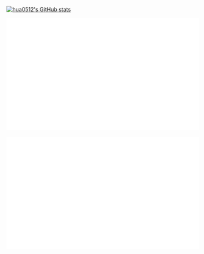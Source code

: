 [![hua0512's GitHub stats](github-readme-stats-gamma-five-15.vercel.app/api?username=hua0512)](https://github.com/hua0512/github-readme-stats)

![hua0512's GitHub stats](https://github.com/hua0512/github-stats/blob/master/generated/overview.svg)

![Top Langs](https://github.com/hua0512/github-stats/blob/master/generated/languages.svg)

<!--
**hua0512/hua0512** is a ✨ _special_ ✨ repository because its `README.md` (this file) appears on your GitHub profile.

Here are some ideas to get you started:

- 🔭 I’m currently working on ...
- 🌱 I’m currently learning ...
- 👯 I’m looking to collaborate on ...
- 🤔 I’m looking for help with ...
- 💬 Ask me about ...
- 📫 How to reach me: ...
- 😄 Pronouns: ...
- ⚡ Fun fact: ...
-->
